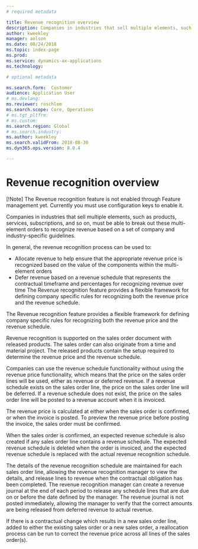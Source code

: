 ```yaml
---
# required metadata

title: Revenue recognition overview 
description: Companies in industries that sell multiple elements, such as products, services, subscriptions, and so on, must be able to break out these multi-element orders to recognize revenue based on a set of company and industry-specific guidelines.
author: kweekley
manager: aolson
ms.date: 08/24/2018
ms.topic: index-page
ms.prod: 
ms.service: dynamics-ax-applications
ms.technology: 

# optional metadata

ms.search.form:  Customer
audience: Application User
# ms.devlang: 
ms.reviewer: roschlom
ms.search.scope: Core, Operations
# ms.tgt_pltfrm: 
# ms.custom: 
ms.search.region: Global 
# ms.search.industry: 
ms.author: kweekley
ms.search.validFrom: 2018-08-30
ms.dyn365.ops.version: 8.0.4

---
```


# Revenue recognition overview

[!Note] The Revenue recognition feature is not enabled through Feature management yet. Currently you must use configuration keys to enable it. 

Companies in industries that sell multiple elements, such as products, services, subscriptions, and so on, must be able to break out these multi-element orders to recognize revenue based on a set of company and industry-specific guidelines.

In general, the revenue recognition process can be used to:

*	Allocate revenue to help ensure that the appropriate revenue price is recognized based on the value of the components within the multi-element orders
*	Defer revenue based on a revenue schedule that represents the contractual timeframe and percentages for recognizing revenue over time
The Revenue recognition feature provides a flexible framework for defining company specific rules for recognizing both the revenue price and the revenue schedule. 

The Revenue recognition feature provides a flexible framework for defining company specific rules for recognizing both the revenue price and the revenue schedule. 

Revenue recognition is supported on the sales order document with released products. The sales order can also originate from a time and material project. The released products contain the setup required to determine the revenue price and the revenue schedule. 

Companies can use the revenue schedule functionality without using the revenue price functionality, which means that the price on the sales order lines will be used, either as revenue or deferred revenue. If a revenue schedule exists on the sales order line, the price on the sales order line will be deferred. If a revenue schedule does not exist, the price on the sales order line will be posted to a revenue account when it is invoiced. 

The revenue price is calculated at either when the sales order is confirmed, or when the invoice is posted. To preview the revenue price before posting the invoice, the sales order must be confirmed.  

When the sales order is confirmed, an expected revenue schedule is also created if any sales order line contains a revenue schedule. The expected revenue schedule is deleted when the order is invoiced, and the expected revenue schedule is replaced with the actual revenue recognition schedule.  

The details of the revenue recognition schedule are maintained for each sales order line, allowing the revenue recognition manager to view the details, and release lines to revenue when the contractual obligation has been completed. The revenue recognition manager can create a revenue journal at the end of each period to release any schedule lines that are due on or before the date defined by the manager. The revenue journal is not posted immediately, allowing the manager to verify that the correct amounts are being released from deferred revenue to actual revenue. 

If there is a contractual change which results in a new sales order line, added to either the existing sales order or a new sales order, a reallocation process can be run to correct the revenue price across all lines of the sales order(s). 



